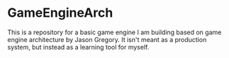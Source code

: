 # GameEngineArch
This is a repository for a basic game engine I am building based on game engine architecture by Jason Gregory. It isn't meant as a production system, but instead as a learning tool for myself.
